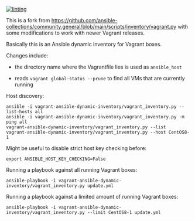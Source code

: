 [![linting](https://github.com/horni23/vagrant-ansible-dynamic-inventory/actions/workflows/lint.yaml/badge.svg)](https://github.com/horni23/vagrant-ansible-dynamic-inventory/actions/workflows/lint.yaml)

This is a fork from https://github.com/ansible-collections/community.general/blob/main/scripts/inventory/vagrant.py with some modifications to work with newer Vagrant releases. 


Basically this is an Ansible dynamic inventory for Vagrant boxes.


Changes include:

- the directory name where the Vagrantfile lies is used as `ansible_host`

- reads `vagrant global-status --prune` to find all VMs that are currently running


Host discovery:
```
ansible -i vagrant-ansible-dynamic-inventory/vagrant_inventory.py --list-hosts all
ansible -i vagrant-ansible-dynamic-inventory/vagrant_inventory.py -m ping all
vagrant-ansible-dynamic-inventory/vagrant_inventory.py --list
vagrant-ansible-dynamic-inventory/vagrant_inventory.py --host CentOS8-1
```

Might be useful to disable strict host key checking before:
```
export ANSIBLE_HOST_KEY_CHECKING=False
```

Running a playbook against all running Vagrant boxes:
```
ansible-playbook -i vagrant-ansible-dynamic-inventory/vagrant_inventory.py update.yml
```

Running a playbook against a limited amount of running Vagrant boxes:
```
ansible-playbook -i vagrant-ansible-dynamic-inventory/vagrant_inventory.py --limit CentOS8-1 update.yml
```
